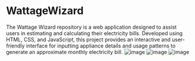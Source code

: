 
# WattageWizard
The Wattage Wizard repository is a web application designed to assist users in estimating and calculating their electricity bills. Developed using HTML, CSS, and JavaScript, this project provides an interactive and user-friendly interface for inputting appliance details and usage patterns to generate an approximate monthly electricity bill.
![image](https://github.com/gull-ahmad-projects/WattageWizard/assets/162959814/3069579d-2008-49d4-aecc-8b8a9e3ccc43)
![image](https://github.com/gull-ahmad-projects/WattageWizard/assets/162959814/c8c71b9f-6bee-4df6-9662-4aa46b92388b)
![image](https://github.com/gull-ahmad-projects/WattageWizard/assets/162959814/a1238bfd-7517-45c5-9a5c-e1c547e1d3c8)

